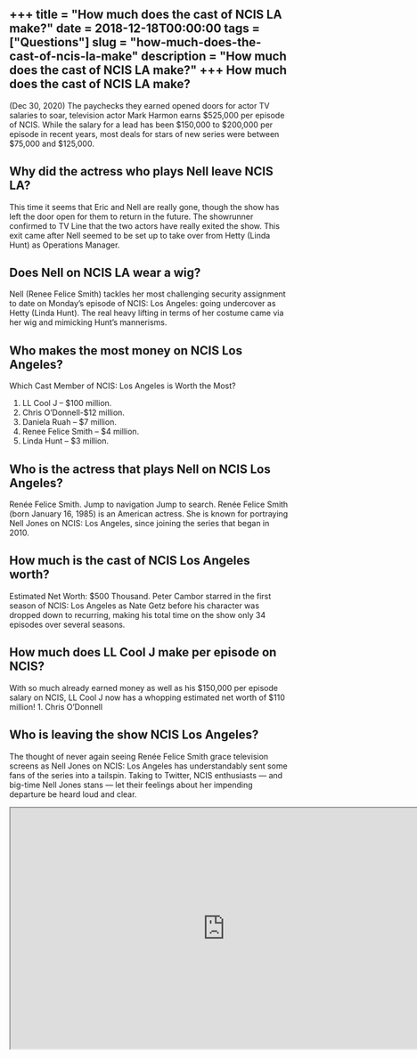 +++
title = "How much does the cast of NCIS LA make?"
date = 2018-12-18T00:00:00
tags = ["Questions"]
slug = "how-much-does-the-cast-of-ncis-la-make"
description = "How much does the cast of NCIS LA make?"
+++
How much does the cast of NCIS LA make?
---------------------------------------

(Dec 30, 2020) The paychecks they earned opened doors for actor TV salaries to soar, television actor Mark Harmon earns $525,000 per episode of NCIS. While the salary for a lead has been $150,000 to $200,000 per episode in recent years, most deals for stars of new series were between $75,000 and $125,000.

Why did the actress who plays Nell leave NCIS LA?
-------------------------------------------------

This time it seems that Eric and Nell are really gone, though the show has left the door open for them to return in the future. The showrunner confirmed to TV Line that the two actors have really exited the show. This exit came after Nell seemed to be set up to take over from Hetty (Linda Hunt) as Operations Manager.

Does Nell on NCIS LA wear a wig?
--------------------------------

Nell (Renee Felice Smith) tackles her most challenging security assignment to date on Monday’s episode of NCIS: Los Angeles: going undercover as Hetty (Linda Hunt). The real heavy lifting in terms of her costume came via her wig and mimicking Hunt’s mannerisms.

Who makes the most money on NCIS Los Angeles?
---------------------------------------------

Which Cast Member of NCIS: Los Angeles is Worth the Most?

1. LL Cool J – $100 million.
2. Chris O’Donnell-$12 million.
3. Daniela Ruah – $7 million.
4. Renee Felice Smith – $4 million.
5. Linda Hunt – $3 million.

Who is the actress that plays Nell on NCIS Los Angeles?
-------------------------------------------------------

Renée Felice Smith. Jump to navigation Jump to search. Renée Felice Smith (born January 16, 1985) is an American actress. She is known for portraying Nell Jones on NCIS: Los Angeles, since joining the series that began in 2010.

How much is the cast of NCIS Los Angeles worth?
-----------------------------------------------

Estimated Net Worth: $500 Thousand. Peter Cambor starred in the first season of NCIS: Los Angeles as Nate Getz before his character was dropped down to recurring, making his total time on the show only 34 episodes over several seasons.

How much does LL Cool J make per episode on NCIS?
-------------------------------------------------

With so much already earned money as well as his $150,000 per episode salary on NCIS, LL Cool J now has a whopping estimated net worth of $110 million! 1. Chris O’Donnell

Who is leaving the show NCIS Los Angeles?
-----------------------------------------

The thought of never again seeing Renée Felice Smith grace television screens as Nell Jones on NCIS: Los Angeles has understandably sent some fans of the series into a tailspin. Taking to Twitter, NCIS enthusiasts — and big-time Nell Jones stans — let their feelings about her impending departure be heard loud and clear.

<iframe allow="accelerometer; autoplay; clipboard-write; encrypted-media; gyroscope; picture-in-picture" allowfullscreen="" class="__youtube_prefs__  epyt-is-override  no-lazyload" data-no-lazy="1" data-origheight="433" data-origwidth="770" data-skipgform_ajax_framebjll="" height="433" id="_ytid_77911" loading="lazy" src="https://www.youtube.com/embed/0kcxBfkmNYE?enablejsapi=1&autoplay=0&cc_load_policy=0&cc_lang_pref=&iv_load_policy=1&loop=0&modestbranding=0&rel=1&fs=1&playsinline=0&autohide=2&theme=dark&color=red&controls=1&" title="YouTube player" width="770"></iframe>
